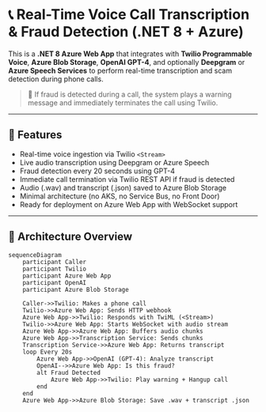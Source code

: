 # 📞 Real-Time Voice Call Transcription & Fraud Detection (.NET 8 + Azure)

This is a **.NET 8 Azure Web App** that integrates with **Twilio Programmable Voice**, **Azure Blob Storage**, **OpenAI GPT-4**, and optionally **Deepgram** or **Azure Speech Services** to perform real-time transcription and scam detection during phone calls.

> 🔐 If fraud is detected during a call, the system plays a warning message and immediately terminates the call using Twilio.

---

## 🚀 Features

- Real-time voice ingestion via Twilio `<Stream>`
- Live audio transcription using Deepgram or Azure Speech
- Fraud detection every 20 seconds using GPT-4
- Immediate call termination via Twilio REST API if fraud is detected
- Audio (.wav) and transcript (.json) saved to Azure Blob Storage
- Minimal architecture (no AKS, no Service Bus, no Front Door)
- Ready for deployment on Azure Web App with WebSocket support

---

## 🧱 Architecture Overview

```mermaid
sequenceDiagram
    participant Caller
    participant Twilio
    participant Azure Web App
    participant OpenAI
    participant Azure Blob Storage

    Caller->>Twilio: Makes a phone call
    Twilio->>Azure Web App: Sends HTTP webhook
    Azure Web App->>Twilio: Responds with TwiML (<Stream>)
    Twilio->>Azure Web App: Starts WebSocket with audio stream
    Azure Web App->>Azure Web App: Buffers audio chunks
    Azure Web App->>Transcription Service: Sends chunks
    Transcription Service->>Azure Web App: Returns transcript
    loop Every 20s
        Azure Web App->>OpenAI (GPT-4): Analyze transcript
        OpenAI-->>Azure Web App: Is this fraud?
        alt Fraud Detected
            Azure Web App->>Twilio: Play warning + Hangup call
        end
    end
    Azure Web App->>Azure Blob Storage: Save .wav + transcript .json
```
